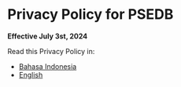 # Privacy Policy for PSEDB

**Effective July 3st, 2024**

Read this Privacy Policy in:

+ [Bahasa Indonesia](/privacy/psedb/id)
+ [English](/privacy/psedb/en)
